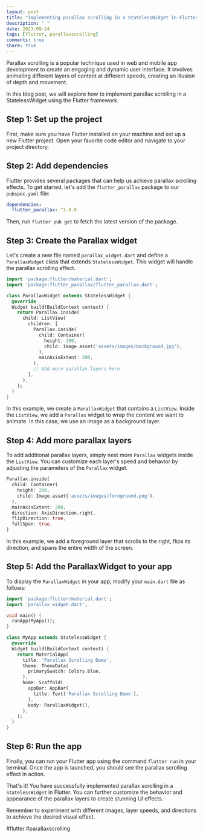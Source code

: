 ```yaml
---
layout: post
title: "Implementing parallax scrolling in a StatelessWidget in Flutter"
description: " "
date: 2023-09-24
tags: [flutter, parallaxscrolling]
comments: true
share: true
---
```


Parallax scrolling is a popular technique used in web and mobile app development to create an engaging and dynamic user interface. It involves animating different layers of content at different speeds, creating an illusion of depth and movement.

In this blog post, we will explore how to implement parallax scrolling in a StatelessWidget using the Flutter framework. 

## Step 1: Set up the project

First, make sure you have Flutter installed on your machine and set up a new Flutter project. Open your favorite code editor and navigate to your project directory.

## Step 2: Add dependencies

Flutter provides several packages that can help us achieve parallax scrolling effects. To get started, let's add the `flutter_parallax` package to our `pubspec.yaml` file:

```yaml
dependencies:
  flutter_parallax: ^1.0.0
```

Then, run `flutter pub get` to fetch the latest version of the package.

## Step 3: Create the Parallax widget

Let's create a new file named `parallax_widget.dart` and define a `ParallaxWidget` class that extends `StatelessWidget`. This widget will handle the parallax scrolling effect.

```dart
import 'package:flutter/material.dart';
import 'package:flutter_parallax/flutter_parallax.dart';

class ParallaxWidget extends StatelessWidget {
  @override
  Widget build(BuildContext context) {
    return Parallax.inside(
      child: ListView(
        children: [
          Parallax.inside(
            child: Container(
              height: 200,
              child: Image.asset('assets/images/background.jpg'),
            ),
            mainAxisExtent: 200,
          ),
          // Add more parallax layers here
        ],
      ),
    );
  }
}
```

In this example, we create a `ParallaxWidget` that contains a `ListView`. Inside the `ListView`, we add a `Parallax` widget to wrap the content we want to animate. In this case, we use an image as a background layer.

## Step 4: Add more parallax layers

To add additional parallax layers, simply nest more `Parallax` widgets inside the `ListView`. You can customize each layer's speed and behavior by adjusting the parameters of the `Parallax` widget.

```dart
Parallax.inside(
  child: Container(
    height: 200,
    child: Image.asset('assets/images/foreground.png'),
  ),
  mainAxisExtent: 200,
  direction: AxisDirection.right,
  flipDirection: true,
  fullSpan: true,
)
```

In this example, we add a foreground layer that scrolls to the right, flips its direction, and spans the entire width of the screen.

## Step 5: Add the ParallaxWidget to your app

To display the `ParallaxWidget` in your app, modify your `main.dart` file as follows:

```dart
import 'package:flutter/material.dart';
import 'parallax_widget.dart';

void main() {
  runApp(MyApp());
}

class MyApp extends StatelessWidget {
  @override
  Widget build(BuildContext context) {
    return MaterialApp(
      title: 'Parallax Scrolling Demo',
      theme: ThemeData(
        primarySwatch: Colors.blue,
      ),
      home: Scaffold(
        appBar: AppBar(
          title: Text('Parallax Scrolling Demo'),
        ),
        body: ParallaxWidget(),
      ),
    );
  }
}
```

## Step 6: Run the app

Finally, you can run your Flutter app using the command `flutter run` in your terminal. Once the app is launched, you should see the parallax scrolling effect in action.

That's it! You have successfully implemented parallax scrolling in a `StatelessWidget` in Flutter. You can further customize the behavior and appearance of the parallax layers to create stunning UI effects.

Remember to experiment with different images, layer speeds, and directions to achieve the desired visual effect.

#flutter #parallaxscrolling
